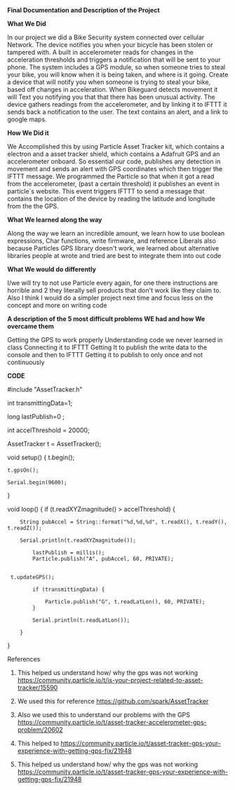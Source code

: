 
**Final Documentation and Description of the Project**

**What We Did**
 
In our project we did a Bike Security system connected over cellular Network. The device notifies you when your bicycle has been stolen or tampered with.  A built in accelerometer reads for changes in the acceleration thresholds and triggers a notification that will be sent to your phone. The system includes a GPS module, so when someone tries to steal your bike, you will know when it is being taken, and where is it going. Create a device that will notify you when someone is trying to steal your bike, based off changes in acceleration. When Bikeguard detects movement it will Text you notifying you that that there has been unusual activity. The device gathers readings from the accelerometer, and by linking it to IFTTT it sends back a notification to the user. The text contains an alert, and a link to google maps.
 
**How We Did it**
 
We Accomplished this by using Particle Asset Tracker kit, which contains a electron and a asset tracker shield, which contains a Adafruit GPS and an accelerometer onboard. So essential our code, publishes any detection in movement and sends an alert with GPS coordinates which then trigger the IFTTT message. We programmed the Particle so that when it got a read from the accelerometer, (past a certain threshold) it publishes an event in particle´s website. This event triggers IFTTT to send a message that contains the location of the device by reading the latitude and longitude from the the GPS. 

**What We learned along the way**
 
Along the way we learn an incredible amount, we learn how to use boolean expressions, Char functions, write firmware, and reference Liberals also because Particles GPS library doesn't work, we learned about alternative libraries people at wrote and tried are best to integrate them
into out code 
 
**What We would do differently**

I/we will try to not use Particle every again, for one there instructions are horrible and 2 they literally sell products that don't work like they claim to. Also I think I would do a simpler project next time and focus less on the concept and more on writing code
 
**A description of the 5 most difficult problems WE had and how We overcame them**

Getting the GPS to work properly 
Understanding code we never learned in class
Connecting it to IFTTT
Getting It to publish the write data to the console and then to IFTTT
Getting it to publish to only once and not continuously 


**CODE**

#include "AssetTracker.h"

int transmittingData=1;

long lastPublish=0 ;


int accelThreshold = 20000;

AssetTracker t = AssetTracker();

void setup() {
    t.begin();

    t.gpsOn();

    Serial.begin(9600); 
}

void loop() {
    if (t.readXYZmagnitude() > accelThreshold) {
    
        String pubAccel = String::format("%d,%d,%d", t.readX(), t.readY(), t.readZ());

        Serial.println(t.readXYZmagnitude());

            lastPublish = millis();
            Particle.publish("A", pubAccel, 60, PRIVATE);
            
   
     t.updateGPS();

            if (transmittingData) {
            
                Particle.publish("G", t.readLatLon(), 60, PRIVATE);
            }
      
            Serial.println(t.readLatLon());
            
        }
}

References

1. This helped us understand how/ why the gps was not working https://community.particle.io/t/is-your-project-related-to-asset-tracker/15590

 2. We used this for reference 
https://github.com/spark/AssetTracker

3. Also we used this to understand our problems with the GPS
https://community.particle.io/t/asset-tracker-accelerometer-gps-problem/20602

4. This helped to 
https://community.particle.io/t/asset-tracker-gps-your-experience-with-getting-gps-fix/21948

5. This helped us understand how/ why the gps was not working 
https://community.particle.io/t/asset-tracker-gps-your-experience-with-getting-gps-fix/21948



